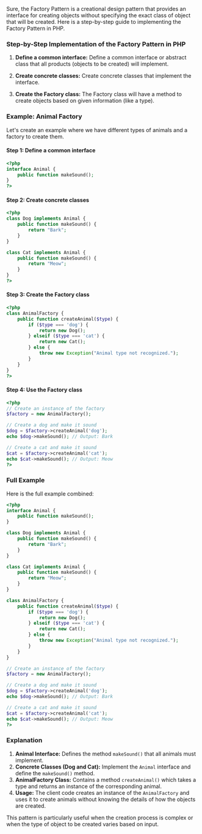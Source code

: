 Sure, the Factory Pattern is a creational design pattern that provides an interface for creating objects without specifying the exact class of object that will be created. Here is a step-by-step guide to implementing the Factory Pattern in PHP.

### Step-by-Step Implementation of the Factory Pattern in PHP

1. **Define a common interface:**
   Define a common interface or abstract class that all products (objects to be created) will implement.

2. **Create concrete classes:**
   Create concrete classes that implement the interface.

3. **Create the Factory class:**
   The Factory class will have a method to create objects based on given information (like a type).

### Example: Animal Factory

Let's create an example where we have different types of animals and a factory to create them.

#### Step 1: Define a common interface

```php
<?php
interface Animal {
    public function makeSound();
}
?>
```

#### Step 2: Create concrete classes

```php
<?php
class Dog implements Animal {
    public function makeSound() {
        return "Bark";
    }
}

class Cat implements Animal {
    public function makeSound() {
        return "Meow";
    }
}
?>
```

#### Step 3: Create the Factory class

```php
<?php
class AnimalFactory {
    public function createAnimal($type) {
        if ($type === 'dog') {
            return new Dog();
        } elseif ($type === 'cat') {
            return new Cat();
        } else {
            throw new Exception("Animal type not recognized.");
        }
    }
}
?>
```

#### Step 4: Use the Factory class

```php
<?php
// Create an instance of the factory
$factory = new AnimalFactory();

// Create a dog and make it sound
$dog = $factory->createAnimal('dog');
echo $dog->makeSound(); // Output: Bark

// Create a cat and make it sound
$cat = $factory->createAnimal('cat');
echo $cat->makeSound(); // Output: Meow
?>
```

### Full Example

Here is the full example combined:

```php
<?php
interface Animal {
    public function makeSound();
}

class Dog implements Animal {
    public function makeSound() {
        return "Bark";
    }
}

class Cat implements Animal {
    public function makeSound() {
        return "Meow";
    }
}

class AnimalFactory {
    public function createAnimal($type) {
        if ($type === 'dog') {
            return new Dog();
        } elseif ($type === 'cat') {
            return new Cat();
        } else {
            throw new Exception("Animal type not recognized.");
        }
    }
}

// Create an instance of the factory
$factory = new AnimalFactory();

// Create a dog and make it sound
$dog = $factory->createAnimal('dog');
echo $dog->makeSound(); // Output: Bark

// Create a cat and make it sound
$cat = $factory->createAnimal('cat');
echo $cat->makeSound(); // Output: Meow
?>
```

### Explanation

1. **Animal Interface:** Defines the method `makeSound()` that all animals must implement.
2. **Concrete Classes (Dog and Cat):** Implement the `Animal` interface and define the `makeSound()` method.
3. **AnimalFactory Class:** Contains a method `createAnimal()` which takes a type and returns an instance of the corresponding animal.
4. **Usage:** The client code creates an instance of the `AnimalFactory` and uses it to create animals without knowing the details of how the objects are created.

This pattern is particularly useful when the creation process is complex or when the type of object to be created varies based on input.
